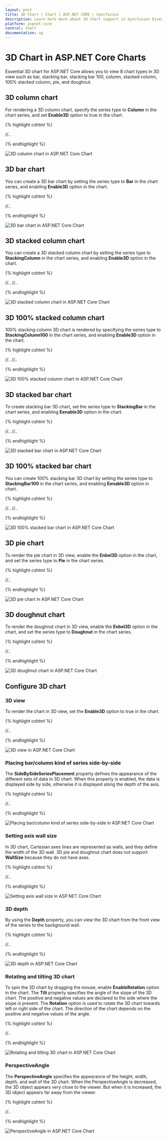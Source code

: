 ```yaml
---
layout: post
title: 3D Chart | Chart | ASP.NET CORE | Syncfusion
description: Learn here more about 3d chart support in Syncfusion Essential ASP.NET Core Charts Control, its elements, and more.
platform: aspnet-core
control: Chart
documentation: ug
---
```


# 3D Chart in ASP.NET Core Charts

Essential 3D chart for ASP.NET Core allows you to view 8 chart types in 3D view such as bar, stacking bar, stacking bar 100, column, stacked column, 100% stacked column, pie, and doughnut.

## 3D column chart

For rendering a 3D column chart, specify the series type to **Column** in the chart series, and set **Enable3D** option to true in the chart.

{% highlight cshtml %}

<ej-chart id="container" enable3d="true">
    <e-chart-series>
        <e-series type="Column">
            <e-points>
             //..
            </e-points>
        </e-series>
    </e-chart-series>
</ej-chart>

{% endhighlight %}

![3D column chart in ASP.NET Core Chart](3D-Chart_images/3D-Chart_img1.png)


## 3D bar chart

You can create a 3D bar chart by setting the series type to **Bar** in the chart series, and enabling **Enable3D** option in the chart.

{% highlight cshtml %}

<ej-chart id="container" enable3d="true">
     <e-chart-series>
        <e-series type="Bar">
            <e-points>
             //..
            </e-points>
        </e-series>
    </e-chart-series>
</ej-chart>

{% endhighlight %}

![3D bar chart in ASP.NET Core Chart](3D-Chart_images/3D-Chart_img2.png)


## 3D stacked column chart

You can create a 3D stacked column chart by setting the series type to **StackingColumn** in the chart series, and enabling **Enable3D** option in the chart.

{% highlight cshtml %}

<ej-chart id="container" enable3d="true">
    <e-chart-series>
        <e-series type="StackingColumn">
            <e-points>
             //..
            </e-points>
        </e-series>
        <e-series type="StackingColumn">
            <e-points>
             //..
            </e-points>
        </e-series>
    </e-chart-series>
</ej-chart>

{% endhighlight %}

![3D stacked column chart in ASP.NET Core Chart](3D-Chart_images/3D-Chart_img3.png)

## 3D 100% stacked column chart

100% stacking column 3D chart is rendered by specifying the series type to **StackingColumn100** in the chart series, and enabling **Enable3D** option in the chart.

{% highlight cshtml %}

<ej-chart id="container" enable3d="true">
    <e-chart-series>
        <e-series type="StackingColumn100">
            <e-points>
             //..
            </e-points>
        </e-series>
        <e-series type="StackingColumn100">
            <e-points>
             //..
            </e-points>
        </e-series>
    </e-chart-series>
</ej-chart>

{% endhighlight %}

![3D 100% stacked column chart in ASP.NET Core Chart](3D-Chart_images/3D-Chart_img4.png)


## 3D stacked bar chart

To create stacking bar 3D chart, set the series type to **StackingBar** in the chart series, and enabling **Eenable3D** option in the chart.

{% highlight cshtml %}

<ej-chart id="container" enable3d="true">
    <e-chart-series>
        <e-series type="StackingBar">
            <e-points>
             //..
            </e-points>
        </e-series>
        <e-series type="StackingBar">
            <e-points>
             //..
            </e-points>
        </e-series>
    </e-chart-series>
</ej-chart>

{% endhighlight %}

![3D stacked bar chart in ASP.NET Core Chart](3D-Chart_images/3D-Chart_img5.png)


## 3D 100% stacked bar chart

You can create 100% stacking bar 3D chart by setting the series type to **StackingBar100** in the chart series, and enabling **Eenable3D** option in chart.

{% highlight cshtml %}

<ej-chart id="container" enable3d="true">
    <e-chart-series>
        <e-series type="StackingBar100">
            <e-points>
             //..
            </e-points>
        </e-series>
        <e-series type="StackingBar100">
            <e-points>
             //..
            </e-points>
        </e-series>
    </e-chart-series>
</ej-chart>

{% endhighlight %}

![3D 100% stacked bar chart in ASP.NET Core Chart](3D-Chart_images/3D-Chart_img6.png)


## 3D pie chart

To render the pie chart in 3D view, enable the **Enbel3D** option in the chart, and set the series type to **Pie** in the chart series.

{% highlight cshtml %}

<ej-chart id="container" enable3d="true">
    <e-chart-series>
        <e-series type="Pie">
            <e-points>
             //..
            </e-points>
        </e-series>
    </e-chart-series>
</ej-chart>

{% endhighlight %}

![3D pie chart in ASP.NET Core Chart](3D-Chart_images/3D-Chart_img7.png)


## 3D doughnut chart

To render the doughnut chart in 3D view, enable the **Enbel3D** option in the chart, and set the series type to **Doughnut** in the chart series.

{% highlight cshtml %}

<ej-chart id="container" enable3d="true">
 <e-chart-series>
        <e-series type="Doughnut">
            <e-points>
             //..
            </e-points>
        </e-series>
    </e-chart-series>
</ej-chart>

{% endhighlight %}

![3D doughnut chart in ASP.NET Core Chart](3D-Chart_images/3D-Chart_img8.png)


## Configure 3D chart

### 3D view

To render the chart in 3D view, set the **Enable3D** option to true in the chart.

{% highlight cshtml %}

<ej-chart id="container" enable3d="true">

//..

</ej-chart>

{% endhighlight %}


![3D view in ASP.NET Core Chart](3D-Chart_images/3D-Chart_img9.png)


### Placing bar/column kind of series side-by-side

The **SideBySideSeriesPlacement** property defines the appearance of the different sets of data in 3D chart. When this property is enabled, the data is displayed side by side, otherwise it is displayed along the depth of the axis.
 
{% highlight cshtml %}

<ej-chart id="container" enable3d="true" side-by-side-series-placement="true">

//..

</ej-chart>

{% endhighlight %}


![Placing bar/column kind of series side-by-side in ASP.NET Core Chart](3D-Chart_images/3D-Chart_img10.png)


### Setting axis wall size

In 3D chart, Cartesian axes lines are represented as walls, and they define the width of the 3D wall. 3D pie and doughnut chart does not support **WallSize** because they do not have axes.

{% highlight cshtml %}

<ej-chart id="container" enable3d="true" wall-size="10">

//..

</ej-chart>

{% endhighlight %}


![Setting axis wall size in ASP.NET Core Chart](3D-Chart_images/3D-Chart_img11.png)


### 3D depth

By using the **Depth** property, you can view the 3D chart from the front view of the series to the background wall.

{% highlight cshtml %}

<ej-chart id="container" enable3d="true" depth="120">

//..

</ej-chart>

{% endhighlight %}


![3D depth in ASP.NET Core Chart](3D-Chart_images/3D-Chart_img12.png)


### Rotating and tilting 3D chart

To spin the 3D chart by dragging the mouse, enable **EnableRotation** option in the chart. The **Tilt** property specifies the angle of the slope of the 3D chart. The positive and negative values are declared to the side where the slope is present. The **Rotation** option is used to rotate the 3D chart towards left or right side of the chart. The direction of the chart depends on the positive and negative values of the angle.

{% highlight cshtml %}

<ej-chart id="container" enable3d="true" tilt="10" rotation="40" enable-rotation="true">

//..

</ej-chart>

{% endhighlight %}


![Rotating and tilting 3D chart in ASP.NET Core Chart](3D-Chart_images/3D-Chart_img13.png)


### PerspectiveAngle	

The **PerspectiveAngle** specifies the appearance of the height, width, depth, and wall of the 3D chart. When the PerspectiveAngle is decreased, the 3D object appears very close to the viewer. But when it is increased, the 3D object appears far away from the viewer. 

{% highlight cshtml %}

<ej-chart id="container" enable3d="true" perspective-angle="150">

//..

</ej-chart>

{% endhighlight %}

![PerspectiveAngle in ASP.NET Core Chart](3D-Chart_images/3D-Chart_img14.png)